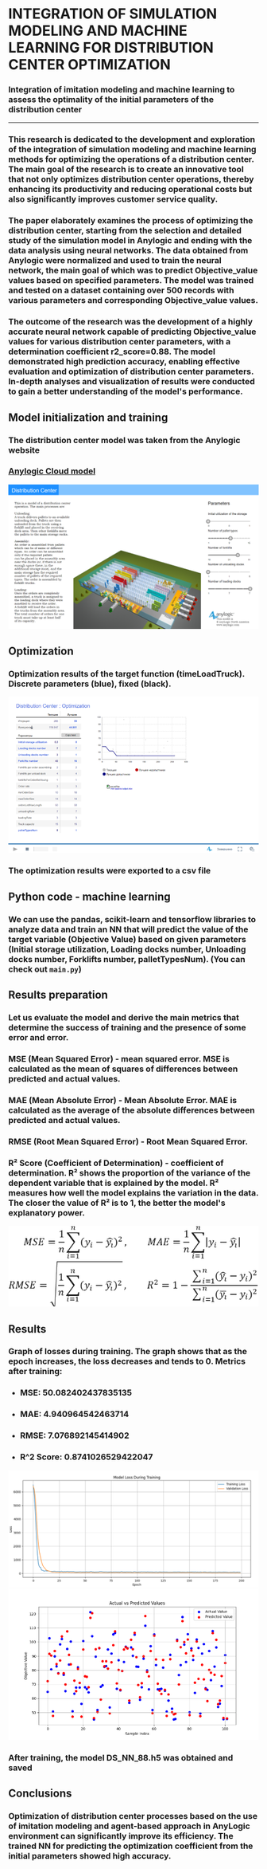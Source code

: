 # INTEGRATION OF SIMULATION MODELING AND MACHINE LEARNING FOR DISTRIBUTION CENTER OPTIMIZATION
### Integration of imitation modeling and machine learning to assess the optimality of the initial parameters of the distribution center

------
### This research is dedicated to the development and exploration of the integration of simulation modeling and machine learning methods for optimizing the operations of a distribution center. The main goal of the research is to create an innovative tool that not only optimizes distribution center operations, thereby enhancing its productivity and reducing operational costs but also significantly improves customer service quality. 
### The paper elaborately examines the process of optimizing the distribution center, starting from the selection and detailed study of the simulation model in Anylogic and ending with the data analysis using neural networks. The data obtained from Anylogic were normalized and used to train the neural network, the main goal of which was to predict Objective_value values based on specified parameters. The model was trained and tested on a dataset containing over 500 records with various parameters and corresponding Objective_value values.
### The outcome of the research was the development of a highly accurate neural network capable of predicting Objective_value values for various distribution center parameters, with a determination coefficient r2_score=0.88. The model demonstrated high prediction accuracy, enabling effective evaluation and optimization of distribution center parameters. In-depth analyses and visualization of results were conducted to gain a better understanding of the model's performance.



## Model initialization and training
### The distribution center model was taken from the Anylogic website
### [Anylogic Cloud model](https://cloud.anylogic.com/model/fd24f59d-85cc-45d0-a327-ed551b983c43?mode=SETTINGS)
![Anylogic](img/opt_2.png)

## Optimization
### Optimization results of the target function (timeLoadTruck). Discrete parameters (blue), fixed (black).
![optimiziationAnylogic](img/opt_1.png)
### The optimization results were exported to a csv file

## Python code - machine learning
### We can use the pandas, scikit-learn and tensorflow libraries to analyze data and train an NN that will predict the value of the target variable (Objective Value) based on given parameters (Initial storage utilization, Loading docks number, Unloading docks number, Forklifts number, palletTypesNum). (You can check out `main.py`)

## Results preparation
### Let us evaluate the model and derive the main metrics that determine the success of training and the presence of some error and error.
### MSE (Mean Squared Error) - mean squared error. MSE is calculated as the mean of squares of differences between predicted and actual values.
### MAE (Mean Absolute Error) - Mean Absolute Error. MAE is calculated as the average of the absolute differences between predicted and actual values.
### RMSE (Root Mean Squared Error) - Root Mean Squared Error.
### R² Score (Coefficient of Determination) - coefficient of determination. R² shows the proportion of the variance of the dependent variable that is explained by the model. R² measures how well the model explains the variation in the data. The closer the value of R² is to 1, the better the model's explanatory power.
![formule](img/form_3.png)

## Results
### Graph of losses during training. The graph shows that as the epoch increases, the loss decreases and tends to 0. Metrics after training: 
* ### MSE: 50.082402437835135
* ### MAE: 4.940964542463714
* ### RMSE: 7.076892145414902
* ### R^2 Score: 0.8741026529422047
![graph](img/graph.png)
![graph2](img/graph_2.png)
### After training, the model DS_NN_88.h5 was obtained and saved

## Conclusions
### Optimization of distribution center processes based on the use of imitation modeling and agent-based approach in AnyLogic environment can significantly improve its efficiency. The trained NN for predicting the optimization coefficient from the initial parameters showed high accuracy. 

